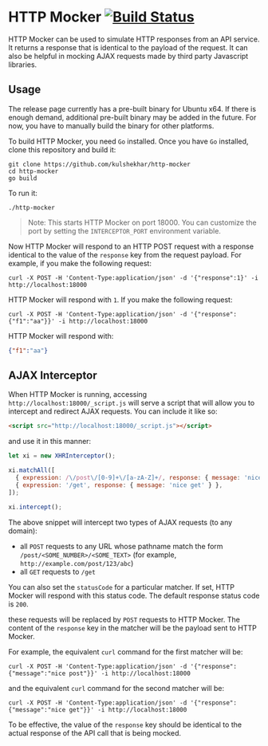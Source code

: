 # HTTP Mocker [![Build Status](https://api.travis-ci.org/kulshekhar/http-mocker.svg?branch=master)](https://travis-ci.org/kulshekhar/http-mocker)

HTTP Mocker can be used to simulate HTTP responses from an API service. It returns a response that is identical to the payload of the request. It can also be helpful in mocking AJAX requests made by third party Javascript libraries.

## Usage

The release page currently has a pre-built binary for Ubuntu x64. If there is enough demand, additional pre-built binary may be added in the future. For now, you have to manually build the binary for other platforms.

To build HTTP Mocker, you need `Go` installed. Once you have `Go` installed, clone this repository and build it:

```
git clone https://github.com/kulshekhar/http-mocker
cd http-mocker
go build
```

To run it:

```
./http-mocker
```

> Note: This starts HTTP Mocker on port 18000. You can customize the port by setting the `INTERCEPTOR_PORT` environment variable.

Now HTTP Mocker will respond to an HTTP POST request with a response identical to the value of the `response` key from the request payload. For example, if you make the following request:

```
curl -X POST -H 'Content-Type:application/json' -d '{"response":1}' -i http://localhost:18000
```

HTTP Mocker will respond with `1`. If you make the following request:

```
curl -X POST -H 'Content-Type:application/json' -d '{"response":{"f1":"aa"}}' -i http://localhost:18000
```

HTTP Mocker will respond with:

```json
{"f1":"aa"}
```

## AJAX Interceptor

When HTTP Mocker is running, accessing `http://localhost:18000/_script.js` will serve a script that will allow you to intercept and redirect AJAX requests. You can include it like so:

```html
<script src="http://localhost:18000/_script.js"></script>
```

and use it in this manner:

```javascript
let xi = new XHRInterceptor();

xi.matchAll([
  { expression: /\/post\/[0-9]+\/[a-zA-Z]+/, response: { message: 'nice post' }, statusCode: 200 },
  { expression: '/get', response: { message: 'nice get' } },
]);

xi.intercept();
```
The above snippet will intercept two types of AJAX requests (to any domain):

- all `POST` requests to any URL whose pathname match the form `/post/<SOME_NUMBER>/<SOME_TEXT>` (for example, `http://example.com/post/123/abc`)
- all `GET` requests to `/get`

You can also set the `statusCode` for a particular matcher. If set, HTTP Mocker will respond with this status code. The default response status code is `200`.

these requests will be replaced by `POST` requests to HTTP Mocker. The content of the `response` key in the matcher will be the payload sent to HTTP Mocker.

For example, the equivalent `curl` command for the first matcher will be:

```
curl -X POST -H 'Content-Type:application/json' -d '{"response":{"message":"nice post"}}' -i http://localhost:18000
```

and the equivalent `curl` command for the second matcher will be:

```
curl -X POST -H 'Content-Type:application/json' -d '{"response":{"message":"nice get"}}' -i http://localhost:18000
```

To be effective, the value of the `response` key should be identical to the actual response of the API call that is being mocked.
